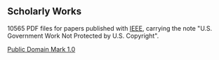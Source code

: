 <h2 class="item-title"><span class="breaker-breaker">Scholarly Works</span></h2>
<p>10565 PDF files for papers published with <a href="https://www.ieee.org/">IEEE</a>, carrying the note "U.S. Government Work Not Protected by U.S. Copyright".&nbsp;</p>
<p><a title="Public Domain Mark 1.0" href="https://creativecommons.org/publicdomain/mark/1.0/" target="_blank" rel="license">Public Domain Mark 1.0</a></p>
